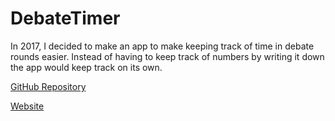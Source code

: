 # DebateTimer

In 2017, I decided to make an app to make keeping track of time in debate rounds easier. Instead of having to keep track of numbers by writing it down the app would keep track on its own.

[GitHub Repository](https://github.com/kunalbotla/DebateTimer)


[Website](//projects.kunalbotla.com/DebateTimer/website)